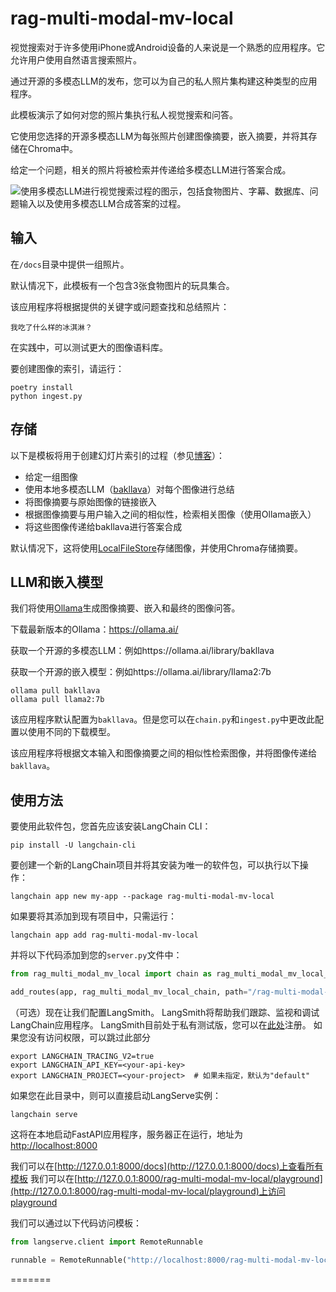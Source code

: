 # rag-multi-modal-mv-local

视觉搜索对于许多使用iPhone或Android设备的人来说是一个熟悉的应用程序。它允许用户使用自然语言搜索照片。

通过开源的多模态LLM的发布，您可以为自己的私人照片集构建这种类型的应用程序。

此模板演示了如何对您的照片集执行私人视觉搜索和问答。

它使用您选择的开源多模态LLM为每张照片创建图像摘要，嵌入摘要，并将其存储在Chroma中。

给定一个问题，相关的照片将被检索并传递给多模态LLM进行答案合成。

![使用多模态LLM进行视觉搜索过程的图示，包括食物图片、字幕、数据库、问题输入以及使用多模态LLM合成答案的过程。](https://github.com/langchain-ai/langchain/assets/122662504/cd9b3d82-9b06-4a39-8490-7482466baf43 "视觉搜索过程图示")

## 输入

在`/docs`目录中提供一组照片。

默认情况下，此模板有一个包含3张食物图片的玩具集合。

该应用程序将根据提供的关键字或问题查找和总结照片：
```
我吃了什么样的冰淇淋？
```

在实践中，可以测试更大的图像语料库。

要创建图像的索引，请运行：
```
poetry install
python ingest.py
```

## 存储

以下是模板将用于创建幻灯片索引的过程（参见[博客](https://blog.langchain.dev/multi-modal-rag-template/)）：

* 给定一组图像
* 使用本地多模态LLM（[bakllava](https://ollama.ai/library/bakllava)）对每个图像进行总结
* 将图像摘要与原始图像的链接嵌入
* 根据图像摘要与用户输入之间的相似性，检索相关图像（使用Ollama嵌入）
* 将这些图像传递给bakllava进行答案合成

默认情况下，这将使用[LocalFileStore](https://python.langchain.com/docs/integrations/stores/file_system)存储图像，并使用Chroma存储摘要。

## LLM和嵌入模型

我们将使用[Ollama](https://python.langchain.com/docs/integrations/chat/ollama#multi-modal)生成图像摘要、嵌入和最终的图像问答。

下载最新版本的Ollama：https://ollama.ai/

获取一个开源的多模态LLM：例如https://ollama.ai/library/bakllava

获取一个开源的嵌入模型：例如https://ollama.ai/library/llama2:7b

```
ollama pull bakllava
ollama pull llama2:7b
```

该应用程序默认配置为`bakllava`。但是您可以在`chain.py`和`ingest.py`中更改此配置以使用不同的下载模型。

该应用程序将根据文本输入和图像摘要之间的相似性检索图像，并将图像传递给`bakllava`。

## 使用方法

要使用此软件包，您首先应该安装LangChain CLI：

```shell
pip install -U langchain-cli
```

要创建一个新的LangChain项目并将其安装为唯一的软件包，可以执行以下操作：

```shell
langchain app new my-app --package rag-multi-modal-mv-local
```

如果要将其添加到现有项目中，只需运行：

```shell
langchain app add rag-multi-modal-mv-local
```

并将以下代码添加到您的`server.py`文件中：
```python
from rag_multi_modal_mv_local import chain as rag_multi_modal_mv_local_chain

add_routes(app, rag_multi_modal_mv_local_chain, path="/rag-multi-modal-mv-local")
```

（可选）现在让我们配置LangSmith。
LangSmith将帮助我们跟踪、监视和调试LangChain应用程序。
LangSmith目前处于私有测试版，您可以在[此处](https://smith.langchain.com/)注册。
如果您没有访问权限，可以跳过此部分

```shell
export LANGCHAIN_TRACING_V2=true
export LANGCHAIN_API_KEY=<your-api-key>
export LANGCHAIN_PROJECT=<your-project>  # 如果未指定，默认为"default"
```

如果您在此目录中，则可以直接启动LangServe实例：

```shell
langchain serve
```

这将在本地启动FastAPI应用程序，服务器正在运行，地址为
[http://localhost:8000](http://localhost:8000)

我们可以在[http://127.0.0.1:8000/docs](http://127.0.0.1:8000/docs)上查看所有模板
我们可以在[http://127.0.0.1:8000/rag-multi-modal-mv-local/playground](http://127.0.0.1:8000/rag-multi-modal-mv-local/playground)上访问playground

我们可以通过以下代码访问模板：

```python
from langserve.client import RemoteRunnable

runnable = RemoteRunnable("http://localhost:8000/rag-multi-modal-mv-local")
```
=======
